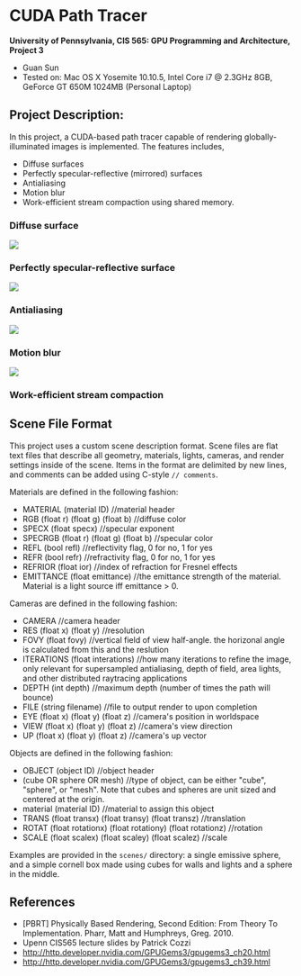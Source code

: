 CUDA Path Tracer
================

**University of Pennsylvania, CIS 565: GPU Programming and Architecture, Project 3**

* Guan Sun
* Tested on: Mac OS X Yosemite 10.10.5, Intel Core i7 @ 2.3GHz 8GB, GeForce GT 650M 1024MB (Personal Laptop)

## Project Description:

In this project, a CUDA-based path tracer capable of rendering globally-illuminated images is implemented. The features includes,
* Diffuse surfaces
* Perfectly specular-reflective (mirrored) surfaces
* Antialiasing
* Motion blur
* Work-efficient stream compaction using shared memory.

### Diffuse surface

![](images/diffuse.png)

### Perfectly specular-reflective surface

![](images/specular.png)

### Antialiasing

![](images/antialias.png)

### Motion blur

![](images/blur.png)

### Work-efficient stream compaction





## Scene File Format

This project uses a custom scene description format. Scene files are flat text
files that describe all geometry, materials, lights, cameras, and render
settings inside of the scene. Items in the format are delimited by new lines,
and comments can be added using C-style `// comments`.

Materials are defined in the following fashion:

* MATERIAL (material ID) //material header
* RGB (float r) (float g) (float b) //diffuse color
* SPECX (float specx) //specular exponent
* SPECRGB (float r) (float g) (float b) //specular color
* REFL (bool refl) //reflectivity flag, 0 for no, 1 for yes
* REFR (bool refr) //refractivity flag, 0 for no, 1 for yes
* REFRIOR (float ior) //index of refraction for Fresnel effects
* EMITTANCE (float emittance) //the emittance strength of the material. Material is a light source iff emittance > 0.

Cameras are defined in the following fashion:

* CAMERA //camera header
* RES (float x) (float y) //resolution
* FOVY (float fovy) //vertical field of view half-angle. the horizonal angle is calculated from this and the reslution
* ITERATIONS (float interations) //how many iterations to refine the image,
  only relevant for supersampled antialiasing, depth of field, area lights, and
  other distributed raytracing applications
* DEPTH (int depth) //maximum depth (number of times the path will bounce)
* FILE (string filename) //file to output render to upon completion
* EYE (float x) (float y) (float z) //camera's position in worldspace
* VIEW (float x) (float y) (float z) //camera's view direction
* UP (float x) (float y) (float z) //camera's up vector

Objects are defined in the following fashion:

* OBJECT (object ID) //object header
* (cube OR sphere OR mesh) //type of object, can be either "cube", "sphere", or
  "mesh". Note that cubes and spheres are unit sized and centered at the
  origin.
* material (material ID) //material to assign this object
* TRANS (float transx) (float transy) (float transz) //translation
* ROTAT (float rotationx) (float rotationy) (float rotationz) //rotation
* SCALE (float scalex) (float scaley) (float scalez) //scale

Examples are provided in the `scenes/` directory: a single emissive sphere,
and a simple cornell box made using cubes for walls and lights and a sphere in
the middle.

## References

* [PBRT] Physically Based Rendering, Second Edition: From Theory To Implementation. Pharr, Matt and Humphreys, Greg. 2010.
* Upenn CIS565 lecture slides by Patrick Cozzi
* http://http.developer.nvidia.com/GPUGems3/gpugems3_ch20.html
* http://http.developer.nvidia.com/GPUGems3/gpugems3_ch39.html
